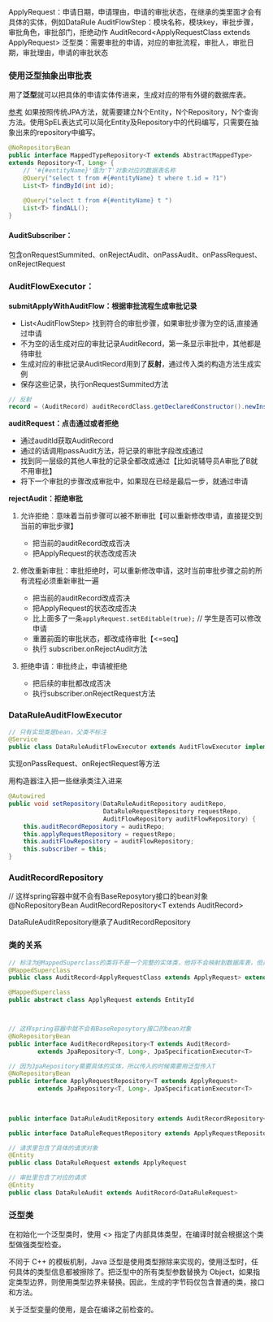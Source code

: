 ApplyRequest：申请日期，申请理由，申请的审批状态，在继承的类里面才会有具体的实体，例如DataRule
AuditFlowStep：模块名称，模块key，审批步骤，审批角色，审批部门，拒绝动作
AuditRecord\<ApplyRequestClass extends ApplyRequest> 泛型类：需要审批的申请，对应的审批流程，审批人，审批日期，审批理由，申请的审批状态

### 使用泛型抽象出审批表
用了**泛型**就可以把具体的申请实体传进来，生成对应的带有外键的数据库表。

[参考](https://www.programminghunter.com/article/9660901064/)
如果按照传统JPA方法，就需要建立N个Entity，N个Repository，N个查询方法。使用SpEL表达式可以简化Entity及Repository中的代码编写，只需要在抽象出来的repository中编写。
```java
@NoRepositoryBean
public interface MappedTypeRepository<T extends AbstractMappedType>
extends Repository<T, Long> {
	// '#{#entityName}'值为'T'对象对应的数据表名称
	@Query("select t from #{#entityName} t where t.id = ?1")
	List<T> findById(int id);
	
	@Query("select t from #{#entityName} t ")
	List<T> findALL();
}
```


#### AuditSubscriber：
包含onRequestSummited、onRejectAudit、onPassAudit、onPassRequest、onRejectRequest

### AuditFlowExecutor：
**submitApplyWithAuditFlow：根据审批流程生成审批记录**
- List\<AuditFlowStep> 找到符合的审批步骤，如果审批步骤为空的话,直接通过申请
- 不为空的话生成对应的审批记录AuditRecord，第一条显示审批中，其他都是待审批
- 生成对应的审批记录AuditRecord用到了**反射**，通过传入类的构造方法生成实例
- 保存这些记录，执行onRequestSummited方法

```java
// 反射
record = (AuditRecord) auditRecordClass.getDeclaredConstructor().newInstance();
```

**auditRequest：点击通过或者拒绝**
- 通过auditId获取AuditRecord
- 通过的话调用passAudit方法，将记录的审批字段改成通过
- 找到同一层级的其他人审批的记录全都改成通过【比如说辅导员A审批了B就不用审批】
- 将下一个审批的步骤改成审批中，如果现在已经是最后一步，就通过申请

**rejectAudit：拒绝审批**
1. 允许拒绝：意味着当前步骤可以被不断审批【可以重新修改申请，直接提交到当前的审批步骤】
	- 把当前的auditRecord改成否决
	- 把ApplyRequest的状态改成否决

2. 修改重新审批：审批拒绝时，可以重新修改申请，这时当前审批步骤之前的所有流程必须重新审批一遍
	- 把当前的auditRecord改成否决
	- 把ApplyRequest的状态改成否决
	- 比上面多了一条`applyRequest.setEditable(true);` // 学生是否可以修改申请
	- 重置前面的审批状态，都改成待审批【<=seq】
	- 执行 subscriber.onRejectAudit方法

3. 拒绝申请：审批终止，申请被拒绝
	- 把后续的审批都改成否决
	- 执行subscriber.onRejectRequest方法

### DataRuleAuditFlowExecutor
```java
// 只有实现类是bean，父类不标注
@Service
public class DataRuleAuditFlowExecutor extends AuditFlowExecutor implements AuditSubscriber
```

实现onPassRequest、onRejectRequest等方法

用构造器注入把一些继承类注入进来
```java
@Autowired
public void setRepository(DataRuleAuditRepository auditRepo,
						  DataRuleRequestRepository requestRepo,
						  AuditFlowRepository auditFlowRepository) {
	this.auditRecordRepository = auditRepo;
	this.applyRequestRepository = requestRepo;
	this.auditFlowRepository = auditFlowRepository;
	this.subscriber = this;
}
```

### AuditRecordRepository
// 这样spring容器中就不会有BaseReposytory接口的bean对象
@NoRepositoryBean
AuditRecordRepository\<T extends AuditRecord>

DataRuleAuditRepository继承了AuditRecordRepository


### 类的关系
```java
// 标注为@MappedSuperclass的类将不是一个完整的实体类，他将不会映射到数据库表，但是他的属性都将映射到其子类的数据库字段中。
@MappedSuperclass
public class AuditRecord<ApplyRequestClass extends ApplyRequest> extends EntityId

@MappedSuperclass
public abstract class ApplyRequest extends EntityId



// 这样spring容器中就不会有BaseReposytory接口的bean对象
@NoRepositoryBean
public interface AuditRecordRepository<T extends AuditRecord>
        extends JpaRepository<T, Long>, JpaSpecificationExecutor<T>

// 因为JpaRepository需要具体的实体，所以传入的时候需要用泛型传入T
@NoRepositoryBean
public interface ApplyRequestRepository<T extends ApplyRequest>
        extends JpaRepository<T, Long>, JpaSpecificationExecutor<T>

		
        
public interface DataRuleAuditRepository extends AuditRecordRepository<DataRuleAudit>

public interface DataRuleRequestRepository extends ApplyRequestRepository<DataRuleRequest>

// 请求里包含了具体的请求对象
@Entity
public class DataRuleRequest extends ApplyRequest 

// 审批里包含了对应的请求
@Entity
public class DataRuleAudit extends AuditRecord<DataRuleRequest>
```


### 泛型类
在初始化一个泛型类时，使用 <> 指定了内部具体类型，在编译时就会根据这个类型做强类型检查。

不同于 C++ 的模板机制，Java 泛型是使用类型擦除来实现的，使用泛型时，任何具体的类型信息都被擦除了。把泛型中的所有类型参数替换为 Object，如果指定类型边界，则使用类型边界来替换。因此，生成的字节码仅包含普通的类，接口和方法。

关于泛型变量的使用，是会在编译之前检查的。
